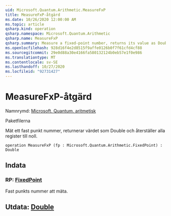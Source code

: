```yaml
---
uid: Microsoft.Quantum.Arithmetic.MeasureFxP
title: MeasureFxP-åtgärd
ms.date: 10/26/2020 12:00:00 AM
ms.topic: article
qsharp.kind: operation
qsharp.namespace: Microsoft.Quantum.Arithmetic
qsharp.name: MeasureFxP
qsharp.summary: Measure a fixed-point number, returns its value as Double, and resets all the register to zero.
ms.openlocfilehash: 928d16f4e2d8515f9affe0126b0f7f61cfd4cf88
ms.sourcegitcommit: 29e0d88a30e4166fa580132124b0eb57e1f0e986
ms.translationtype: MT
ms.contentlocale: sv-SE
ms.lasthandoff: 10/27/2020
ms.locfileid: "92731427"
---
```

# <a name="measurefxp-operation"></a>MeasureFxP-åtgärd

Namnrymd: [Microsoft. Quantum. aritmetisk](xref:Microsoft.Quantum.Arithmetic)

Paketfilerna [](https://nuget.org/packages/)


Mät ett fast punkt nummer, returnerar värdet som Double och återställer alla register till noll.

```qsharp
operation MeasureFxP (fp : Microsoft.Quantum.Arithmetic.FixedPoint) : Double
```


## <a name="input"></a>Indata

### <a name="fp--fixedpoint"></a>RP: [FixedPoint](xref:Microsoft.Quantum.Arithmetic.FixedPoint)

Fast punkts nummer att mäta.



## <a name="output--double"></a>Utdata: [Double](xref:microsoft.quantum.lang-ref.double)

